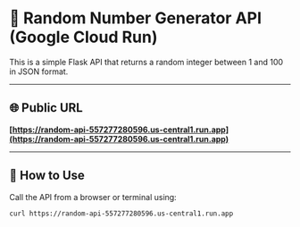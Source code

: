 # 🎲 Random Number Generator API (Google Cloud Run)

This is a simple Flask API that returns a random integer between 1 and 100 in JSON format.

---

## 🌐 Public URL

**[https://random-api-557277280596.us-central1.run.app](https://random-api-557277280596.us-central1.run.app)**

---

## 🔧 How to Use

Call the API from a browser or terminal using:

```bash
curl https://random-api-557277280596.us-central1.run.app
